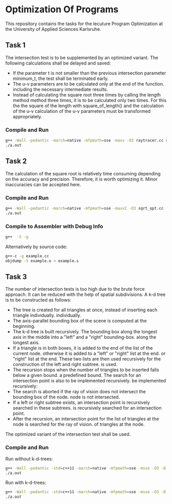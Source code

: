 # Optimization Of Programs

This repository contains the tasks for the lecuture Program Optimization at the University of Applied Sciences Karlsruhe.

## Task 1

The intersection test is to be supplemented by an optimized variant.
The following calculations shall be delayed and saved:

- If the parameter t is not smaller than the previous intersection parameter
minimum_t, the test shall be terminated early.
- The u-v parameters are to be calculated only at the end of the function.
including the necessary intermediate results.
- Instead of calculating the square root three times by calling the length method
method three times, it is to be calculated only two times. For this the
the square of the length with square_of_length() and the calculation of the u-v
calculation of the u-v parameters must be transformed appropriately.

### Compile and Run

```bash
g++ -Wall -pedantic -march=native -mfpmath=sse -mavx -O3 raytracer.cc statistics.cc
./a.out
```

## Task 2

The calculation of the square root is relatively time consuming depending on the accuracy and precision. Therefore, it is worth optimizing it. Minor inaccuracies can be accepted here.

### Compile and Run

```bash
g++ -Wall -pedantic -march=native -mfpmath=sse -mavx2 -O3 sqrt_opt.cc
./a.out
```

### Compile to Assembler with Debug Info

```bash
g++  -S -g
```

Alternatively by source code:

```bash
g++-c -g example.cc
objdump -S example.o > example.s
```

## Task 3

The number of intersection tests is too high due to the brute force approach.
It can be reduced with the help of spatial subdivisions.
A k-d tree is to be constructed as follows:

- The tree is created for all triangles at once, instead of inserting each triangle individually.
individually.
- The axis-parallel bounding box of the scene is computed at the beginning.
- The k-d tree is built recursively. The bounding box along the
longest axis in the middle into a "left" and a "right" bounding-box.
along the longest axis.
- If a triangle is in both boxes, it is added to the end of the list of the current node.
otherwise it is added to a "left" or "right" list at the end.
or "right" list at the end. These two lists are then
used recursively for the construction of the left and right subtree.
is used.
- The recursion stops when the number of triangles to be inserted falls below a given bound.
a predefined bound.
The search for an intersection point is also to be implemented recursively.
be implemented recursively:
- The search is aborted if the ray of vision does not intersect the bounding box of the node.
node is not intersected.
- If a left or right subtree exists, an intersection point is recursively searched in these subtrees.
is recursively searched for an intersection point.
- After the recursion, an intersection point for the list of triangles at the node is searched for the ray of vision.
of triangles at the node.

The optimized variant of the intersection test shall be used.

### Compile and Run

Run without k-d-trees:

```bash
g++ -Wall -pedantic -std=c++11 -march=native -mfpmath=sse -msse -O3 -D OPTIMIZED_INTERSECTS raytracer.cc statistics.cc kdtree.cc
./a.out
```

Run with k-d-trees:

```bash
g++ -Wall -pedantic -std=c++11 -march=native -mfpmath=sse -msse -O3 -D OPTIMIZED_INTERSECTS -D USE_KDTREE raytracer.cc statistics.cc kdtree.cc
./a.out
```
